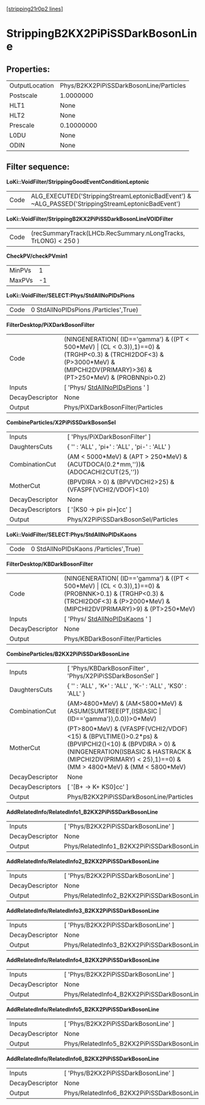 [[stripping21r0p2 lines]](./stripping21r0p2-leptonic)

# StrippingB2KX2PiPiSSDarkBosonLine

## Properties:

|                |                                         |
|----------------|-----------------------------------------|
| OutputLocation | Phys/B2KX2PiPiSSDarkBosonLine/Particles |
| Postscale      | 1.0000000                               |
| HLT1           | None                                    |
| HLT2           | None                                    |
| Prescale       | 0.10000000                              |
| L0DU           | None                                    |
| ODIN           | None                                    |

## Filter sequence:

**LoKi::VoidFilter/StrippingGoodEventConditionLeptonic**

|      |                                                                                                   |
|------|---------------------------------------------------------------------------------------------------|
| Code | ALG_EXECUTED('StrippingStreamLeptonicBadEvent') & \~ALG_PASSED('StrippingStreamLeptonicBadEvent') |

**LoKi::VoidFilter/StrippingB2KX2PiPiSSDarkBosonLineVOIDFilter**

|      |                                                                |
|------|----------------------------------------------------------------|
| Code | (recSummaryTrack(LHCb.RecSummary.nLongTracks, TrLONG) \< 250 ) |

**CheckPV/checkPVmin1**

|        |     |
|--------|-----|
| MinPVs | 1   |
| MaxPVs | -1  |

**LoKi::VoidFilter/SELECT:Phys/StdAllNoPIDsPions**

|      |                                       |
|------|---------------------------------------|
| Code | 0 StdAllNoPIDsPions /Particles',True) |

**FilterDesktop/PiXDarkBosonFilter**

|                 |                                                                                                                                                                                         |
|-----------------|-----------------------------------------------------------------------------------------------------------------------------------------------------------------------------------------|
| Code            | (NINGENERATION( (ID=='gamma') & ((PT \< 500\*MeV) \| (CL \< 0.3)),1)==0) & (TRGHP\<0.3) & (TRCHI2DOF\<3) & (P\>3000\*MeV) & (MIPCHI2DV(PRIMARY)\>36) & (PT\>250\*MeV) & (PROBNNpi\>0.2) |
| Inputs          | [ 'Phys/ [StdAllNoPIDsPions](./stripping21r0p2-stdallnopidspions) ' ]                                                                                                                 |
| DecayDescriptor | None                                                                                                                                                                                    |
| Output          | Phys/PiXDarkBosonFilter/Particles                                                                                                                                                       |

**CombineParticles/X2PiPiSSDarkBosonSel**

|                  |                                                                                       |
|------------------|---------------------------------------------------------------------------------------|
| Inputs           | [ 'Phys/PiXDarkBosonFilter' ]                                                       |
| DaughtersCuts    | { '' : 'ALL' , 'pi+' : 'ALL' , 'pi-' : 'ALL' }                                        |
| CombinationCut   | (AM \< 5000\*MeV) & (APT \> 250\*MeV) & (ACUTDOCA(0.2\*mm,''))& (ADOCACHI2CUT(25,'')) |
| MotherCut        | (BPVDIRA \> 0) & (BPVVDCHI2\>25) & (VFASPF(VCHI2/VDOF)\<10)                           |
| DecayDescriptor  | None                                                                                  |
| DecayDescriptors | [ '[KS0 -\> pi+ pi+]cc' ]                                                         |
| Output           | Phys/X2PiPiSSDarkBosonSel/Particles                                                   |

**LoKi::VoidFilter/SELECT:Phys/StdAllNoPIDsKaons**

|      |                                       |
|------|---------------------------------------|
| Code | 0 StdAllNoPIDsKaons /Particles',True) |

**FilterDesktop/KBDarkBosonFilter**

|                 |                                                                                                                                                                                       |
|-----------------|---------------------------------------------------------------------------------------------------------------------------------------------------------------------------------------|
| Code            | (NINGENERATION( (ID=='gamma') & ((PT \< 500\*MeV) \| (CL \< 0.3)),1)==0) & (PROBNNK\>0.1) & (TRGHP\<0.3) & (TRCHI2DOF\<3) & (P\>2000\*MeV) & (MIPCHI2DV(PRIMARY)\>9) & (PT\>250\*MeV) |
| Inputs          | [ 'Phys/ [StdAllNoPIDsKaons](./stripping21r0p2-stdallnopidskaons) ' ]                                                                                                               |
| DecayDescriptor | None                                                                                                                                                                                  |
| Output          | Phys/KBDarkBosonFilter/Particles                                                                                                                                                      |

**CombineParticles/B2KX2PiPiSSDarkBosonLine**

|                  |                                                                                                                                                                                                                        |
|------------------|------------------------------------------------------------------------------------------------------------------------------------------------------------------------------------------------------------------------|
| Inputs           | [ 'Phys/KBDarkBosonFilter' , 'Phys/X2PiPiSSDarkBosonSel' ]                                                                                                                                                           |
| DaughtersCuts    | { '' : 'ALL' , 'K+' : 'ALL' , 'K-' : 'ALL' , 'KS0' : 'ALL' }                                                                                                                                                           |
| CombinationCut   | (AM\>4800\*MeV) & (AM\<5800\*MeV) & (ASUM(SUMTREE(PT,(ISBASIC \| (ID=='gamma')),0.0))\>0\*MeV)                                                                                                                         |
| MotherCut        | (PT\>800\*MeV) & (VFASPF(VCHI2/VDOF)\<15) & (BPVLTIME()\>0.2\*ps) & (BPVIPCHI2()\<10) & (BPVDIRA \> 0) & (NINGENERATION(ISBASIC & HASTRACK & (MIPCHI2DV(PRIMARY) \< 25),1)==0) & (MM \> 4800\*MeV) & (MM \< 5800\*MeV) |
| DecayDescriptor  | None                                                                                                                                                                                                                   |
| DecayDescriptors | [ '[B+ -\> K+ KS0]cc' ]                                                                                                                                                                                            |
| Output           | Phys/B2KX2PiPiSSDarkBosonLine/Particles                                                                                                                                                                                |

**AddRelatedInfo/RelatedInfo1_B2KX2PiPiSSDarkBosonLine**

|                 |                                                      |
|-----------------|------------------------------------------------------|
| Inputs          | [ 'Phys/B2KX2PiPiSSDarkBosonLine' ]                |
| DecayDescriptor | None                                                 |
| Output          | Phys/RelatedInfo1_B2KX2PiPiSSDarkBosonLine/Particles |

**AddRelatedInfo/RelatedInfo2_B2KX2PiPiSSDarkBosonLine**

|                 |                                                      |
|-----------------|------------------------------------------------------|
| Inputs          | [ 'Phys/B2KX2PiPiSSDarkBosonLine' ]                |
| DecayDescriptor | None                                                 |
| Output          | Phys/RelatedInfo2_B2KX2PiPiSSDarkBosonLine/Particles |

**AddRelatedInfo/RelatedInfo3_B2KX2PiPiSSDarkBosonLine**

|                 |                                                      |
|-----------------|------------------------------------------------------|
| Inputs          | [ 'Phys/B2KX2PiPiSSDarkBosonLine' ]                |
| DecayDescriptor | None                                                 |
| Output          | Phys/RelatedInfo3_B2KX2PiPiSSDarkBosonLine/Particles |

**AddRelatedInfo/RelatedInfo4_B2KX2PiPiSSDarkBosonLine**

|                 |                                                      |
|-----------------|------------------------------------------------------|
| Inputs          | [ 'Phys/B2KX2PiPiSSDarkBosonLine' ]                |
| DecayDescriptor | None                                                 |
| Output          | Phys/RelatedInfo4_B2KX2PiPiSSDarkBosonLine/Particles |

**AddRelatedInfo/RelatedInfo5_B2KX2PiPiSSDarkBosonLine**

|                 |                                                      |
|-----------------|------------------------------------------------------|
| Inputs          | [ 'Phys/B2KX2PiPiSSDarkBosonLine' ]                |
| DecayDescriptor | None                                                 |
| Output          | Phys/RelatedInfo5_B2KX2PiPiSSDarkBosonLine/Particles |

**AddRelatedInfo/RelatedInfo6_B2KX2PiPiSSDarkBosonLine**

|                 |                                                      |
|-----------------|------------------------------------------------------|
| Inputs          | [ 'Phys/B2KX2PiPiSSDarkBosonLine' ]                |
| DecayDescriptor | None                                                 |
| Output          | Phys/RelatedInfo6_B2KX2PiPiSSDarkBosonLine/Particles |
